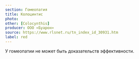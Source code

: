 ```yaml
---
section: Гомеопатия
title: Колоцинтис
photo:
other: [Colocynthis]
producer: ООО «Буарон»
source: https://www.rlsnet.ru/tn_index_id_30931.htm
label: red
---
```


У гомеопатии не может быть доказательств эффективности.
